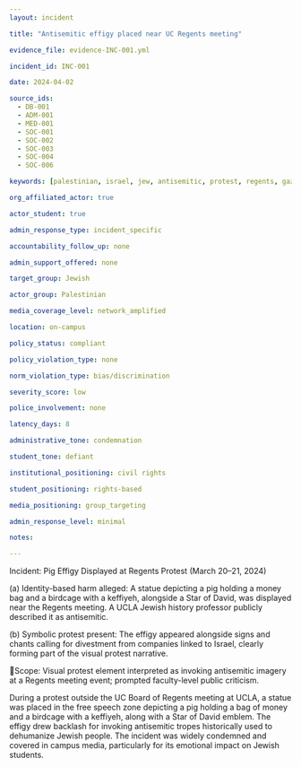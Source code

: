 ```yaml
---
layout: incident

title: "Antisemitic effigy placed near UC Regents meeting"

evidence_file: evidence-INC-001.yml

incident_id: INC-001

date: 2024-04-02

source_ids:
  - DB-001
  - ADM-001
  - MED-001
  - SOC-001
  - SOC-002
  - SOC-003
  - SOC-004
  - SOC-006

keywords: [palestinian, israel, jew, antisemitic, protest, regents, gaza, hamas, keffiyeh, pig, free speech, star of david, myers]

org_affiliated_actor: true

actor_student: true

admin_response_type: incident_specific

accountability_follow_up: none

admin_support_offered: none

target_group: Jewish

actor_group: Palestinian

media_coverage_level: network_amplified

location: on-campus

policy_status: compliant

policy_violation_type: none

norm_violation_type: bias/discrimination

severity_score: low

police_involvement: none

latency_days: 8

administrative_tone: condemnation

student_tone: defiant

institutional_positioning: civil rights

student_positioning: rights-based 

media_positioning: group_targeting

admin_response_level: minimal

notes: 

---
```

Incident: Pig Effigy Displayed at Regents Protest (March 20–21, 2024)

(a) Identity-based harm alleged: A statue depicting a pig holding a money bag and a birdcage with a keffiyeh, alongside a Star of David, was displayed near the Regents meeting. A UCLA Jewish history professor publicly described it as antisemitic.

(b) Symbolic protest present: The effigy appeared alongside signs and chants calling for divestment from companies linked to Israel, clearly forming part of the visual protest narrative.

📍Scope: Visual protest element interpreted as invoking antisemitic imagery at a Regents meeting event; prompted faculty-level public criticism.

During a protest outside the UC Board of Regents meeting at UCLA, a statue was placed in the free speech zone depicting a pig holding a bag of money and a birdcage with a keffiyeh, along with a Star of David emblem. The effigy drew backlash for invoking antisemitic tropes historically used to dehumanize Jewish people. The incident was widely condemned and covered in campus media, particularly for its emotional impact on Jewish students.


